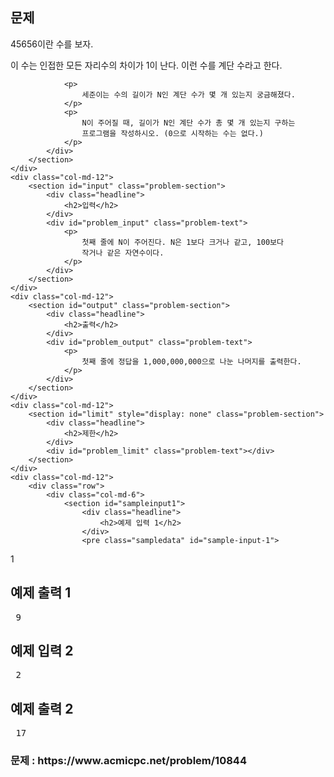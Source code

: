 <div id="problem-body">
    <div class="col-md-12">
        <section id="description" class="problem-section">
            <div class="headline">
                <h2>문제</h2>
            </div>
            <div id="problem_description" class="problem-text">
                <p>45656이란 수를 보자.</p>
                <p>
                    이 수는 인접한 모든 자리수의 차이가 1이 난다. 이런 수를 계단
                    수라고 한다.
                </p>

                <p>
                    세준이는 수의 길이가 N인 계단 수가 몇 개 있는지 궁금해졌다.
                </p>
                <p>
                    N이 주어질 때, 길이가 N인 계단 수가 총 몇 개 있는지 구하는
                    프로그램을 작성하시오. (0으로 시작하는 수는 없다.)
                </p>
            </div>
        </section>
    </div>
    <div class="col-md-12">
        <section id="input" class="problem-section">
            <div class="headline">
                <h2>입력</h2>
            </div>
            <div id="problem_input" class="problem-text">
                <p>
                    첫째 줄에 N이 주어진다. N은 1보다 크거나 같고, 100보다
                    작거나 같은 자연수이다.
                </p>
            </div>
        </section>
    </div>
    <div class="col-md-12">
        <section id="output" class="problem-section">
            <div class="headline">
                <h2>출력</h2>
            </div>
            <div id="problem_output" class="problem-text">
                <p>
                    첫째 줄에 정답을 1,000,000,000으로 나눈 나머지를 출력한다.
                </p>
            </div>
        </section>
    </div>
    <div class="col-md-12">
        <section id="limit" style="display: none" class="problem-section">
            <div class="headline">
                <h2>제한</h2>
            </div>
            <div id="problem_limit" class="problem-text"></div>
        </section>
    </div>
    <div class="col-md-12">
        <div class="row">
            <div class="col-md-6">
                <section id="sampleinput1">
                    <div class="headline">
                        <h2>예제 입력 1</h2>
                    </div>
                    <pre class="sampledata" id="sample-input-1">
1
</pre
                    >
                </section>
            </div>
            <div class="col-md-6">
                <section id="sampleoutput1">
                    <div class="headline">
                        <h2>예제 출력 1</h2>
                    </div>
                    <pre class="sampledata" id="sample-output-1">
9
</pre
                    >
                </section>
            </div>
        </div>
    </div>
    <div class="col-md-12">
        <div class="row">
            <div class="col-md-6">
                <section id="sampleinput2">
                    <div class="headline">
                        <h2>예제 입력 2</h2>
                    </div>
                    <pre class="sampledata" id="sample-input-2">
2
</pre
                    >
                </section>
            </div>
            <div class="col-md-6">
                <section id="sampleoutput2">
                    <div class="headline">
                        <h2>예제 출력 2</h2>
                    </div>
                    <pre class="sampledata" id="sample-output-2">
17
</pre
                    >
                </section>
            </div>
        </div>
    </div>
    <div class="col-md-12">
        <section id="hint" style="display: none" class="problem-section">
            <div class="headline">
                <h2>힌트</h2>
            </div>
            <div id="problem_hint" class="problem-text"></div>
        </section>
    </div>
</div>
<h3>문제 : https://www.acmicpc.net/problem/10844</h3>
